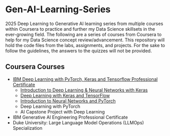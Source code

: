 # Gen-AI-Learning-Series
2025 Deep Learning to Generative AI learning series from multiple courses within Coursera to practice and further my Data Science skillsets in the ever-growing field. The following are a series of courses from Coursera to help for my Data Science concept review/advancement. This repository will hold the code files from the labs, assignments, and projects. For the sake to follow the guidelines, the answers to the quizzes will not be provided. 

## Coursera Courses 
- [IBM Deep Learning with PyTorch, Keras and Tensorflow Professional Certificate](https://github.com/heejoon123/Gen-AI-Learning-Series/tree/main/IBM%20Deep%20Learning%20Professional%20Certificate)
  - [Introduction to Deep Learning & Neural Networks with Keras](https://github.com/heejoon123/Gen-AI-Learning-Series/tree/main/IBM%20Deep%20Learning%20Professional%20Certificate/Course%201)
  - [Deep Learning with Keras and TensorFlow](https://github.com/heejoon123/Gen-AI-Learning-Series/tree/main/IBM%20Deep%20Learning%20Professional%20Certificate/Course%202)
  - [Introduction to Neural Networks and PyTorch](https://github.com/heejoon123/Gen-AI-Learning-Series/tree/main/IBM%20Deep%20Learning%20Professional%20Certificate/Course%203)
  - Deep Learning with PyTorch
  - AI Capstone Project with Deep Learning 
- IBM Generative AI Engineering Professional Certificate
- Duke University: Large Language Model Operations (LLMOps) Specialization

